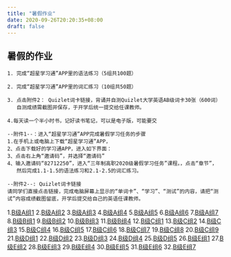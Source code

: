 ```yaml
---
title: "暑假作业"
date: 2020-09-26T20:20:35+08:00
draft: false
---
```

## 暑假的作业
  
    1. 完成“超星学习通”APP里的语法练习（5组共100题）

    2. 完成“超星学习通”APP里的词汇练习（10组共50题）

    3. 点击附件2： Quizlet词卡链接，背诵并自测Quizlet大学英语AB级词卡30张（600词）
       自测成绩需截图并保存，于开学后统一提交给任课教师。

    4.每天读一个半小时书，记好读书笔记，可以是电子版，可能要交

    --附件1--：进入“超星学习通”APP完成暑假学习任务的步骤
    1.在手机上或电脑上下载“超星学习通”APP，
    2、点击下载好的学习通APP，进入如下界面：
    3、点击右上角“邀请码”，并选择“邀请码”
    4、输入邀请码“82712250”，进入“三年制高职2020级暑假学习任务”课程。，点击“章节”，
       然后完成1.1-1.5的语法练习和2.1-2.5的词汇练习。
  
    --附件2--: Quizlet词卡链接
    请同学们直接点击链接，完成电脑屏幕上显示的“单词卡”、“学习”、“测试”的内容，请把“测试”内容成绩截图留底，开学后提交给自己的英语任课教师。 

1.[B级A组1](https://quizlet.com/cn/486065661/b%E7%BA%A7a%E7%BB%841-flash-cards/)
2.[B级A组2](https://quizlet.com/cn/486067789/b%E7%BA%A7a%E7%BB%842-flash-cards)
3.[B级A组3](https://quizlet.com/cn/486088843/b%E7%BA%A7a%E7%BB%843-flash-cards/)
4.[B级A组4](https://quizlet.com/cn/486091073/b%E7%BA%A7a%E7%BB%844-flash-cards/)
5.[B级A组5](https://quizlet.com/cn/486093406/b%E7%BA%A7a%E7%BB%845-flash-cards/)
6.[B级A组6](https://quizlet.com/cn/486097424/b%E7%BA%A7a%E7%BB%846-flash-cards/)
7.[B级A组7](https://quizlet.com/cn/486100490/b%E7%BA%A7a%E7%BB%847-flash-cards/)
8.[B级B组1](https://quizlet.com/cn/475047671/b%E7%BA%A7b%E7%BB%841-flash-cards/)
9.[B级B组2](https://quizlet.com/cn/475050446/b%E7%BA%A7b%E7%BB%842-flash-cards/)
10.[B级B组3](https://quizlet.com/cn/475051089/b%E7%BA%A7b%E7%BB%843-flash-cards/)
11.[B级B组4](https://quizlet.com/cn/475051628/b%E7%BA%A7b%E7%BB%844-flash-cards/)
12.[B级C组1](https://quizlet.com/cn/516000937/b%E7%BA%A7c%E7%BB%841-flash-cards/)
13.[B级C组2](https://quizlet.com/cn/496625665/b%E7%BA%A7c%E7%BB%842-flash-cards/)
14.[B级C组3](https://quizlet.com/cn/516002676/b%E7%BA%A7c%E7%BB%843-flash-cards/)
15.[B级C组4](https://quizlet.com/cn/516003433/b%E7%BA%A7c%E7%BB%844-flash-cards/)
16.[B级C组5](https://quizlet.com/cn/516005780/b%E7%BA%A7c%E7%BB%845-flash-cards/)
17.[B级C组6](https://quizlet.com/cn/516004189/b%E7%BA%A7c%E7%BB%846-flash-cards/)
18.[B级C组7](https://quizlet.com/cn/486533363/b%E7%BA%A7c%E7%BB%847-flash-cards/)
19.[B级C组8](https://quizlet.com/cn/516006740/b%E7%BA%A7c%E7%BB%848-flash-cards/)
20.[B级C组9](https://quizlet.com/cn/516007465/b%E7%BA%A7c%E7%BB%849-flash-cards/)
21.[B级D组1](https://quizlet.com/cn/479573914/b%E7%BA%A7d%E7%BB%841-flash-cards/)
22.[B级D组2](https://quizlet.com/cn/479574735/b%E7%BA%A7d%E7%BB%842-flash-cards/)
23.[B级D组3](https://quizlet.com/cn/479575056/b%E7%BA%A7d%E7%BB%843-flash-cards/)
24.[B级D组4](https://quizlet.com/cn/479575404/b%E7%BA%A7d%E7%BB%844-flash-cards/)
25.[B级D组5](https://quizlet.com/cn/479575850/b%E7%BA%A7d%E7%BB%845-flash-cards/)
26.[B级E组1](https://quizlet.com/cn/484953037/b%E7%BA%A7e%E7%BB%841-flash-cards/)
27.[B级E组2](https://quizlet.com/cn/484956357/b%E7%BA%A7e%E7%BB%842-flash-cards/)
28.[B级E组3](https://quizlet.com/cn/484962480/b%E7%BA%A7e%E7%BB%843-flash-cards/)
29.[B级E组4](https://quizlet.com/cn/484968424/b%E7%BA%A7e%E7%BB%844-flash-cards/)
30.[B级E组5](https://quizlet.com/cn/484972239/b%E7%BA%A7e%E7%BB%845-flash-cards/)
31.[B级E组6](https://quizlet.com/cn/485341862/b%E7%BA%A7e%E7%BB%846-flash-cards/)
32.[B级E组7](https://quizlet.com/cn/485350641/b%E7%BA%A7e%E7%BB%847-flash-cards/)  
